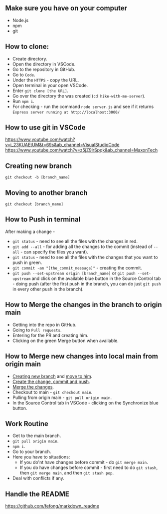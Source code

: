 ## Make sure you have on your computer
* Node.js
* npm
* git

## How to clone:
* Create directory.
* Open the directory in VSCode.
* Go to the repository in GitHub.
* Go to `Code`.
* Under the `HTTPS` - copy the URL.
* Open terminal in your open VSCode.
* Enter `git clone [the URL]`.
* Go over the directory the was created (`cd hike-with-me-server`).
* Run `npm i`.
* For checking - run the command `node server.js` and see if it returns `Express server running at http://localhost:3000/`

## How to use git in VSCode
https://www.youtube.com/watch?v=i_23KUAEtUM&t=69s&ab_channel=VisualStudioCode
https://www.youtube.com/watch?v=z5jZ9lrSpqk&ab_channel=MaxonTech

## Creating new branch
`git checkout -b [branch_name]`

## Moving to another branch
`git checkout [branch_name]`

## How to Push in terminal
After making a change - 
* `git status` - need to see all the files with the changes in red.
* `git add --all` - for adding all the changes to the commit (instead of `--all` - can specify the files you want).
* `git status` - need to see all the files with the changes that you want to push in green.
* `git commit -am "[the_commit_message]"` - creating the commit.
* `git push --set-upstream origin [branch_name]` or `git push --set-upstream` and click on the available blue button in the Source Control tab - doing push (after the first push in the branch, you can do just `git push` in every other push in the branch).

## How to Merge the changes in the branch to origin main
* Getting into the repo in GitHub.
* Going to `Pull requests`.
* Entering for the PR and creating him.
* Clicking on the green Merge button when available.

## How to Merge new changes into local main from origin main
* [Creating new branch](#creating-new-branch) and [move to him](#moving-to-another-branch).
* [Create the change, commit and push](#how-to-push-in-terminal).
* [Merge the changes](#how-to-merge-after-doing-changes-in-branch).
* Checkout to main - `git checkout main`.
* Pulling from origin main - `git pull origin main`.
* In the Source Control tab in VSCode - clicking on the Synchronize blue button.

## Work Routine
* Get to the main branch.
* `git pull origin main`.
* `npm i`.
* Go to your branch.
* Here you have to situations:
  * If you do'nt have changes before commit - do `git merge main`.
  * If you do have changes before commit - first need to do `git stash`, then `git merge main`, and then `git stash pop`.
* Deal with conflicts if any.

## Handle the README
https://github.com/fefong/markdown_readme
